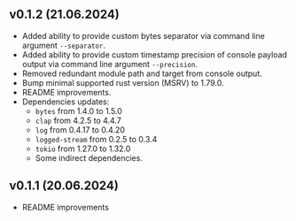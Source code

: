## v0.1.2 (21.06.2024)

-   Added ability to provide custom bytes separator via command line argument `--separator`.
-   Added ability to provide custom timestamp precision of console payload output via command line argument `--precision`.
-   Removed redundant module path and target from console output.
-   Bump minimal supported rust version (MSRV) to 1.79.0.
-   README improvements.
-   Dependencies updates:
    -   `bytes` from 1.4.0 to 1.5.0
    -   `clap` from 4.2.5 to 4.4.7
    -   `log` from 0.4.17 to 0.4.20
    -   `logged-stream` from 0.2.5 to 0.3.4
    -   `tokio` from 1.27.0 to 1.32.0
    -   Some indirect dependencies.

## v0.1.1 (20.06.2024)

-   README improvements